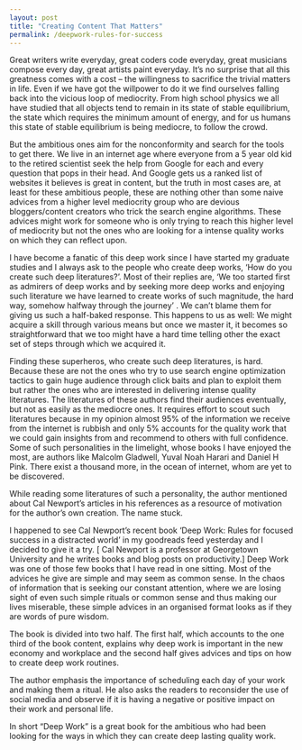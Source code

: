 ```yaml
---
layout: post
title: "Creating Content That Matters"
permalink: /deepwork-rules-for-success
---
```


Great writers write everyday, great coders code everyday, great musicians compose every day, great artists paint everyday. It’s no surprise that all this greatness comes with a cost – the willingness to sacrifice the trivial matters in life. Even if we have got the willpower to do it we find ourselves falling back into the vicious loop of mediocrity. From high school physics we all have studied that all objects tend to remain in its state of stable equilibrium, the state which requires the minimum amount of energy, and for us humans this state of stable equilibrium is being mediocre, to follow the crowd.  

But the ambitious ones aim for the nonconformity and search for the tools to get there. We live in an internet age where everyone from a 5 year old kid to the retired scientist seek the help from Google for each and every question that pops in their head. And Google gets us a ranked list of websites it believes is great in content, but the truth in most cases are, at least for these ambitious people, these are nothing other than some naive advices from a higher level mediocrity group who are devious bloggers/content creators who trick the search engine algorithms. These advices might work for someone who is only trying to reach this higher level of mediocrity but not the ones who are looking for a intense quality works on which they can reflect upon.

I have become a fanatic of this deep work since I have started my graduate studies and I always ask to the people who create deep works, ‘How do you create such deep literatures?’. Most of their replies are, ‘We too started first as admirers of deep works and by seeking more deep works and enjoying such literature we have learned to create works of such magnitude, the hard way, somehow halfway through the journey’ . We can’t blame them for giving us such a half-baked response. This happens to us as well: We might acquire a skill through various means but once we master it, it becomes so straightforward that we too might have a hard time telling other the exact set of steps through which we acquired it.

Finding these superheros, who create such deep literatures, is hard. Because these are not the ones who try to use search engine optimization tactics to gain huge audience through click baits and plan to exploit them but rather the ones who are interested in delivering intense quality literatures. The literatures of these authors find their audiences eventually, but not as easily as the mediocre ones. It requires effort to scout such literatures because in my opinion almost 95% of the information we receive from the internet is rubbish and only 5% accounts for the quality work that we could gain insights from and recommend to others with full confidence. Some of such personalities in the limelight, whose books I have enjoyed the most, are authors like Malcolm Gladwell, Yuval Noah Harari and Daniel H Pink. There exist a thousand more, in the ocean of internet, whom are yet to be discovered.

While reading some literatures of such a personality, the author mentioned about Cal Newport’s articles in his references as a resource of motivation for the author’s own creation. The name stuck.

I happened to see Cal Newport’s recent book ‘Deep Work: Rules for focused success in a distracted world’ in my goodreads feed yesterday and I decided to give it a try. [ Cal Newport is a professor at Georgetown University and he writes books and blog posts on productivity.] Deep Work was one of those few books that I have read in one sitting. Most of the advices he give are simple and may seem as common sense. In the chaos of information that is seeking our constant attention, where we are losing sight of even such simple rituals or common sense and thus making our lives miserable, these simple advices in an organised format looks as if they are  words of pure wisdom.

The book is divided into two half. The first half, which accounts to the one third of the book content, explains why deep work is important in the new economy and workplace and the second half gives advices and tips on how to create deep work routines.

The author emphasis the importance of scheduling each day of your work and making them a ritual. He also asks the readers to reconsider the use of social media and observe if it is having a negative or positive impact on their work and personal life.

In short “Deep Work” is a great book for the ambitious who had been looking for the ways in which they can create deep lasting quality work.
